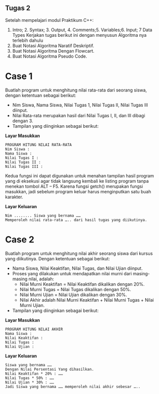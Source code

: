 ## Tugas 2

Setelah mempelajari modul Praktikum C++:
1. Intro; 2. Syntax; 3. Output, 4. Comments;5. Variables;6. Input; 7 Data Types
Kerjakan tugas berikut ini dengan menyusun Algoritma nya terlebih dahulu
1. Buat Notasi Algoritma Naratif Deskriptif.
2. Buat Notasi Algoritma Dengan Flowcart.
3. Buat Notasi Algoritma Pseudo Code.

# Case 1
Buatlah program untuk menghitung nilai rata-rata dari seorang siswa, dengan ketentuan sebagai berikut:
   - Nim Siswa, Nama Siswa, Nilai Tugas 1, Nilai Tugas II, Nilai Tugas III diinput.
   - Nilai Rata-rata merupakan hasil dari Nilai Tugas I, II, dan III dibagi dengan 3.
   - Tampilan yang diinginkan sebagai berikut:

   **Layar Masukkan**
   ```
   PROGRAM HITUNG NILAI RATA-RATA
   Nim Siswa :
   Nama Siswa :
   Nilai Tugas I :
   Nilai Tugas II :
   Nilai Tugas III :
   ```

   Kedua fungsi ini dapat digunakan untuk menahan tampilan hasil program yang di eksekusi agar tidak langsung kembali ke listing program tanpa menekan tombol ALT – F5. Karena fungsi getch() merupakan fungsi masukkan, jadi sebelum program keluar harus menginputkan satu buah karakter.

   **Layar Keluaran**
   ```
   Nim ........ Siswa yang bernama ……
   Memperoleh nilai rata-rata ….. dari hasil tugas yang diikutinya.
   ```


# Case 2
Buatlah program untuk menghitung nilai akhir seorang siswa dari kursus yang diikutinya. Dengan ketentuan sebagai berikut:
   - Nama Siswa, Nilai Keaktifan, Nilai Tugas, dan Nilai Ujian diinput.
   - Proses yang dilakukan untuk mendapatkan nilai murni dari masing-masing nilai, adalah:
     - Nilai Murni Keaktifan = Nilai Keaktifan dikalikan dengan 20%.
     - Nilai Murni Tugas = Nilai Tugas dikalikan dengan 50%.
     - Nilai Murni Ujian = Nilai Ujian dikalikan dengan 30%.
     - Nilai Akhir adalah Nilai Murni Keaktifan + Nilai Murni Tugas + Nilai Murni Ujian.
   - Tampilan yang diinginkan sebagai berikut:

   **Layar Masukkan**
   ```
   PROGRAM HITUNG NILAI AKHIR
   Nama Siswa :
   Nilai Keaktifan :
   Nilai Tugas :
   Nilai Ujian :
   ```

   **Layar Keluaran**
   ```
   Siswa yang bernama ……
   Dengan Nilai Persentasi Yang dihasilkan.
   Nilai Keaktifan * 20% : ……
   Nilai Tugas * 50% : ……
   Nilai Ujian * 30% : ……
   Jadi Siswa yang bernama …… memperoleh nilai akhir sebesar …..
   ```

